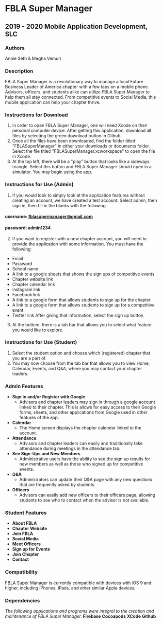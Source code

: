 
# FBLA Super Manager

## 2019 - 2020 Mobile Application Development, SLC

### Authors
Annie Seth & Megha Vemuri

### Description
FBLA Super Manager is a revolutionary way to manage a local Future Business Leader of America chapter with a few taps on a mobile phone. Advisors, officers, and students alike can utilize FBLA Super Manager to help them all stay connected. From competitive events to Social Media, this mobile application can help your chapter thrive.

### Instructions for Download
1. In order to open FBLA Super Manager, one will need Xcode on their personal computer device. After getting this application, download all files by selecting the green download button in Github.
2. Once all the files have been downloaded, find the folder titled "FBLASuperManager" in either your downloads or documents folder. Select the file titled "FBLASuperManager.xcworkspace" to open the file in Xcode. 
3. At the top left, there will be a "play" button that looks like a sideways triangle. Select this button and FBLA Super Manager should open in a simulator. You may begin using the app. 

### Instructions for Use (Admin)
1. If you would look to simply look at the application features without creating an account, we have created a test account. Select admin, then sign in, then fill in the blanks with the following.
#### username: fblasupermanager@gmail.com 
#### password: admin1234
2. If you want to register with a new chapter account, you will need to provide the application with some information. You must have the following:
* Email
* Password
* School name
* A link to a google sheets that shows the sign ups of competitive events
* Chapter website link
* Chapter calendar link
* Instagram link
* Facebook link
* A link to a google form that allows students to sign up for the chapter
* A link to a google form that allows students to sign up for a competitive event
* Twitter link
After giving that information, select the sign up button.
3. At the bottom, there is a tab bar that allows you to select what feature you would like to explore. 

### Instructions for Use (Student)
1. Select the student option and choose which (registered) chapter that you are a part of.
2. You may now choose from the tab bar that allows you to view Home, Calendar, Events, and Q&A, where you may contact your chapter leaders. 



### Admin Features 
* **Sign in and/or Register with Google**
    * Advisors and chapter leaders may sign in through a google account linked to their chapter. This is allows for easy access to their Google forms, sheets, and other applications from Google used in other features of the app.
* **Calendar**
    * The Home screen displays the chapter calendar linked to the account.
* **Attendance**
    * Advisors and chapter leaders can easily and traditionally take attendance during meetings in the attendance tab.
* **See Sign-Ups and New Members**
    * Administrative users have the ability to see the sign up results for new members as well as those who signed up for competitive events.
* **Q&A**
    * Administrators can update their Q&A page with any new questions that are frequently asked by students.
* **Officers**
    * Advisors can easily add new officers to their officers page, allowing students to see who to contact when the advisor is not available.

### Student Features
* **About FBLA**
* **Chapter Website**
* **Join FBLA**
* **Social Media**
* **Meet Officers**
* **Sign up for Events**
* **Join Chapter**
* **Contact**

### Compatibility
FBLA Super Manager is currently compatible with devices with iOS 9 and higher, including iPhones, iPads, and other similar Apple devices. 

### Dependencies
*The following applications and programs were integral to the creation and maintenance of FBLA Super Manager.*
**Firebase**
**Cocoapods**
**XCode**
**Github**

